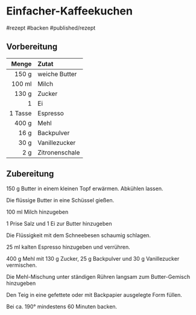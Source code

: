 # Einfacher-Kaffeekuchen

#rezept #backen #published/rezept  

## Vorbereitung

|   Menge | Zutat          |
| -------:|:-------------- |
|   150 g | weiche Butter  |
|  100 ml | Milch          |
|   130 g | Zucker         |
|       1 | Ei             |
| 1 Tasse | Espresso       |
|   400 g | Mehl           |
|    16 g | Backpulver     |
|    30 g | Vanillezucker  |
|     2 g | Zitronenschale |

## Zubereitung

150 g Butter in einem kleinen Topf erwärmen. Abkühlen lassen.

Die flüssige Butter in eine Schüssel gießen.

100 ml Milch hinzugeben

1 Prise Salz und 1 Ei zur Butter hinzugeben

Die Flüssigkeit mit dem Schneebesen schaumig schlagen. 

25 ml kalten Espresso hinzugeben und verrühren.

400 g Mehl mit 130 g Zucker,  25 g Backpulver und 30 g Vanillezucker vermischen.

Die Mehl-Mischung unter ständigen Rühren langsam zum Butter-Gemisch hinzugeben 

Den Teig in eine gefettete oder mit Backpapier ausgelegte Form füllen.

Bei ca. 190° mindestens 60 Minuten backen.


